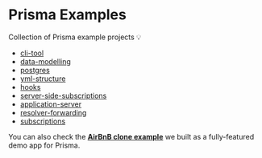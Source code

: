 # Prisma Examples

Collection of Prisma example projects 💡

* [cli-tool](cli-tool)
* [data-modelling](data-modelling)
* [postgres](postgres)
* [yml-structure](yml-structure)
* [hooks](hooks)
* [server-side-subscriptions](server-side-subscriptions)
* [application-server](application-server)
* [resolver-forwarding](resolver-forwarding)
* [subscriptions](subscriptions)

You can also check the [**AirBnB clone example**](https://github.com/graphcool/graphql-server-example) we built as a fully-featured demo app for Prisma.
